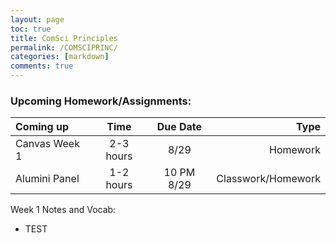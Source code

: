 ```yaml
---
layout: page
toc: true
title: ComSci Principles
permalink: /COMSCIPRINC/
categories: [markdown] 
comments: true
---
```



### Upcoming Homework/Assignments:
| Coming up          |    Time   |   Due Date  |  Type                 |   
| :---               |   :----:  |     :----:  |  ---:                |
| Canvas Week 1      | 2-3 hours |   8/29      |   Homework           |
| Alumini Panel      | 1-2 hours | 10 PM 8/29  |   Classwork/Homework |
                       
                       
                      

Week 1 Notes and Vocab:
- TEST
